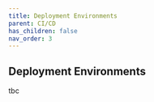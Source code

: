 ```yaml
---
title: Deployment Environments
parent: CI/CD
has_children: false
nav_order: 3
---
```


## Deployment Environments

tbc